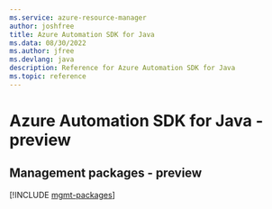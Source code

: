 ```yaml
---
ms.service: azure-resource-manager
author: joshfree
title: Azure Automation SDK for Java
ms.data: 08/30/2022
ms.author: jfree
ms.devlang: java
description: Reference for Azure Automation SDK for Java
ms.topic: reference
---
```

# Azure Automation SDK for Java - preview

## Management packages - preview
[!INCLUDE [mgmt-packages](automation-mgmt-index.md)]